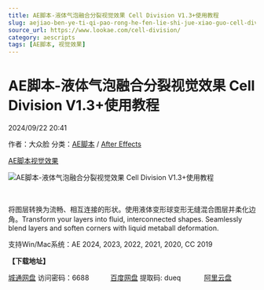 ```yaml
---
title: AE脚本-液体气泡融合分裂视觉效果 Cell Division V1.3+使用教程
slug: aejiao-ben-ye-ti-qi-pao-rong-he-fen-lie-shi-jue-xiao-guo-cell-division-v1-3-shi-yong-jiao-cheng
source_url: https://www.lookae.com/cell-division/
category: aescripts
tags: [AE脚本, 视觉效果]
---
```

# AE脚本-液体气泡融合分裂视觉效果 Cell Division V1.3+使用教程

2024/09/22 20:41

作者：大众脸
分类：[AE脚本](https://www.lookae.com/after-effects/aescripts/) / [After Effects](https://www.lookae.com/after-effects/)

[AE脚本](https://www.lookae.com/tag/ae%e8%84%9a%e6%9c%ac/)[视觉效果](https://www.lookae.com/tag/%e8%a7%86%e8%a7%89%e6%95%88%e6%9e%9c/)

![AE脚本-液体气泡融合分裂视觉效果 Cell Division V1.3+使用教程](https://www.lookae.com/wp-content/uploads/2024/09/Cell-Division-.jpg "AE脚本-液体气泡融合分裂视觉效果 Cell Division V1.3+使用教程-LookAE.com")

[﻿﻿﻿](http://cloud.video.taobao.com/play/u/null/p/1/e/6/t/1/483372127374.mp4)

将图层转换为流畅、相互连接的形状。使用液体变形球变形无缝混合图层并柔化边角。Transform your layers into fluid, interconnected shapes. Seamlessly blend layers and soften corners with liquid metaball deformation.

支持Win/Mac系统：AE 2024, 2023, 2022, 2021, 2020, CC 2019

**【下载地址】**

[城通网盘](https://url70.ctfile.com/f/2827370-1364172682-bc8f70?p=4431) 访问密码：6688           [百度网盘](https://pan.baidu.com/s/14bFxHQ14P_QxRrDoQ5IdLA?pwd=dueq) 提取码: dueq            [阿里云盘](https://www.alipan.com/s/TQcZXuomYAJ)

